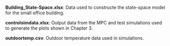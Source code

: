 **Building_State-Space.xlsx**: Data used to constructe the state-space model for the small office building.

**controlsimdata.xlsx**: Output data from the MPC and test simulations used to generate the plots shown in Chapter 3.

**outdoortemp.csv**: Outdoor temperature data used in simulations.
